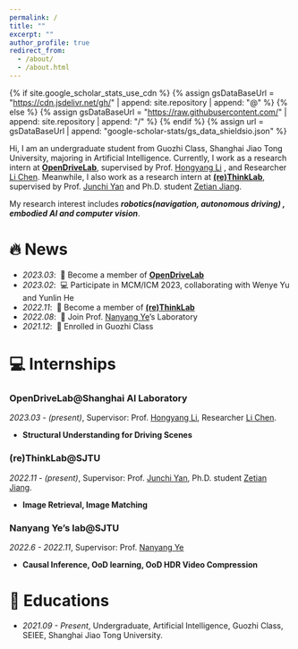 ```yaml
---
permalink: /
title: ""
excerpt: ""
author_profile: true
redirect_from: 
  - /about/
  - /about.html
---
```


{% if site.google_scholar_stats_use_cdn %}
{% assign gsDataBaseUrl = "https://cdn.jsdelivr.net/gh/" | append: site.repository | append: "@" %}
{% else %}
{% assign gsDataBaseUrl = "https://raw.githubusercontent.com/" | append: site.repository | append: "/" %}
{% endif %}
{% assign url = gsDataBaseUrl | append: "google-scholar-stats/gs_data_shieldsio.json" %}

<span class='anchor' id='about-me'></span>

Hi, I am an undergraduate student from Guozhi Class, Shanghai Jiao Tong University, majoring in Artificial Intelligence. Currently, I work as a research intern at [**OpenDriveLab**](https://opendrivelab.com), supervised by Prof. [Hongyang Li](https://lihongyang.info) , and Researcher [Li Chen](https://scholar.google.ae/citations?user=ulZxvY0AAAAJ&hl=zh-CN). Meanwhile, I also work as a research intern at [**(re)ThinkLab**](https://thinklab.sjtu.edu.cn), supervised by Prof. [Junchi Yan](https://thinklab.sjtu.edu.cn) and Ph.D. student [Zetian Jiang](https://github.com/JzMaple).

My research interest includes ***robotics(navigation, autonomous driving) , embodied AI and computer vision***. 


# 🔥 News
- *2023.03*: &nbsp;🎉 Become a member of [**OpenDriveLab**](https://opendrivelab.com)
- *2023.02*: &nbsp;💻 Participate in MCM/ICM 2023, collaborating with Wenye Yu and Yunlin He
- *2022.11*: &nbsp;🎉 Become a member of  [**(re)ThinkLab**](https://thinklab.sjtu.edu.cn)
- *2022.08*: &nbsp;🎉 Join Prof. [Nanyang Ye](https://ynysjtu.github.io)’s Laboratory
- *2021.12*: &nbsp;🎉 Enrolled in Guozhi Class

# 💻 Internships

### OpenDriveLab@Shanghai AI Laboratory

*2023.03 - (present)*, Supervisor: Prof. [Hongyang Li](https://lihongyang.info), Researcher [Li Chen](https://scholar.google.ae/citations?user=ulZxvY0AAAAJ&hl=zh-CN).

- **Structural Understanding for Driving Scenes** 

### (re)ThinkLab@SJTU

*2022.11 - (present)*, Supervisor: Prof. [Junchi Yan](https://thinklab.sjtu.edu.cn), Ph.D. student [Zetian Jiang](https://github.com/JzMaple).

- **Image Retrieval, Image Matching** 

### Nanyang Ye’s lab@SJTU

*2022.6 - 2022.11*, Supervisor: Prof. [Nanyang Ye](https://ynysjtu.github.io)

- **Causal Inference, OoD learning, OoD HDR Video Compression**

<!-- # 📝 Publications 

<div class='paper-box'><div class='paper-box-image'><div><div class="badge">CVPR 2016</div><img src='images/500x300.png' alt="sym" width="100%"></div></div>
<div class='paper-box-text' markdown="1">
[Deep Residual Learning for Image Recognition](https://openaccess.thecvf.com/content_cvpr_2016/papers/He_Deep_Residual_Learning_CVPR_2016_paper.pdf)

**Kaiming He**, Xiangyu Zhang, Shaoqing Ren, Jian Sun

[**Project**](https://scholar.google.com/citations?view_op=view_citation&hl=zh-CN&user=DhtAFkwAAAAJ&citation_for_view=DhtAFkwAAAAJ:ALROH1vI_8AC) <strong><span class='show_paper_citations' data='DhtAFkwAAAAJ:ALROH1vI_8AC'></span></strong>
- Lorem ipsum dolor sit amet, consectetur adipiscing elit. Vivamus ornare aliquet ipsum, ac tempus justo dapibus sit amet. 
</div>
</div>

- [Lorem ipsum dolor sit amet, consectetur adipiscing elit. Vivamus ornare aliquet ipsum, ac tempus justo dapibus sit amet](https://github.com), A, B, C, **CVPR 2020** -->

<!-- # 🎖 Honors and Awards
- *2021.10* Lorem ipsum dolor sit amet, consectetur adipiscing elit. Vivamus ornare aliquet ipsum, ac tempus justo dapibus sit amet. 
- *2021.09* Lorem ipsum dolor sit amet, consectetur adipiscing elit. Vivamus ornare aliquet ipsum, ac tempus justo dapibus sit amet.  -->

# 📖 Educations
- *2021.09 - Present*, Undergraduate, Artificial Intelligence, Guozhi Class, SEIEE, Shanghai Jiao Tong University.

<!-- # 💬 Invited Talks
- *2021.06*, Lorem ipsum dolor sit amet, consectetur adipiscing elit. Vivamus ornare aliquet ipsum, ac tempus justo dapibus sit amet. 
- *2021.03*, Lorem ipsum dolor sit amet, consectetur adipiscing elit. Vivamus ornare aliquet ipsum, ac tempus justo dapibus sit amet.  \| [\[video\]](https://github.com/)

-  -->